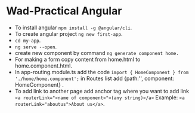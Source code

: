# Wad-Practical Angular
- To install angular `npm install -g @angular/cli`.
- To create angular project `ng new first-app`.
- `cd my-app`.
- `ng serve --open`.
- create new component by command `ng generate component home.`
- For making a form  copy content from home.html to home.component.html.
- In app-routing.module.ts add the code  `import { HomeComponent } from './home/home.component';` in Routes list add  {path:'', component: HomeComponent} .
- To add link to another page add anchor tag where you want to add link `<a routerLink="<name of component>">(any string)</a>` Example: `<a routerLink="aboutus">About us</a>`. 

